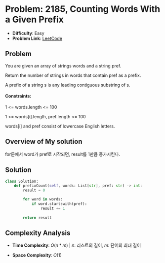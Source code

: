 # Problem: 2185, Counting Words With a Given Prefix
- **Difficulty**: Easy
- **Problem Link**: [LeetCode](https://leetcode.com/problems/counting-words-with-a-given-prefix/)

## Problem
You are given an array of strings words and a string pref.

Return the number of strings in words that contain pref as a prefix.

A prefix of a string s is any leading contiguous substring of s.

#### Constraints:

1 <= words.length <= 100

1 <= words[i].length, pref.length <= 100

words[i] and pref consist of lowercase English letters.

## Overview of My solution

for문에서 word가 pref로 시작되면, result를 1만큼 증가시킨다.

## Solution
```python
class Solution:
    def prefixCount(self, words: List[str], pref: str) -> int:
        result = 0 

        for word in words:
            if word.startswith(pref):
                result += 1
        
        return result
```
## Complexity Analysis

- **Time Complexity**: $O(n*m)$ | $n$: 리스트의 길이, $m$: 단어의 최대 길이 

- **Space Complexity**: $O(1)$ 

